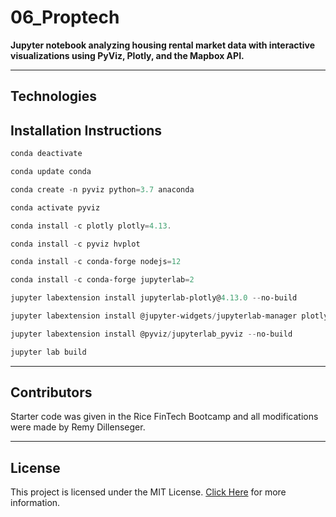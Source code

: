 # 06_Proptech
**Jupyter notebook analyzing housing rental market data with interactive visualizations using PyViz, Plotly, and the Mapbox API.**

---
## Technologies


## Installation Instructions
```powershell
conda deactivate
```
```powershell
conda update conda
```
```powershell
conda create -n pyviz python=3.7 anaconda
```
```powershell
conda activate pyviz
```
```powershell
conda install -c plotly plotly=4.13.
```
```powershell
conda install -c pyviz hvplot
```
```powershell
conda install -c conda-forge nodejs=12
```
```powershell
conda install -c conda-forge jupyterlab=2
```
```powershell
jupyter labextension install jupyterlab-plotly@4.13.0 --no-build
```
```powershell
jupyter labextension install @jupyter-widgets/jupyterlab-manager plotlywidget@4.13.0 --no-build
```
```powershell
jupyter labextension install @pyviz/jupyterlab_pyviz --no-build
```
```powershell
jupyter lab build
```

---
## Contributors
Starter code was given in the Rice FinTech Bootcamp and all modifications were made by Remy Dillenseger.

---
## License
This project is licensed under the MIT License.
[Click Here](https://github.com/rdillens/05_Financial_Planner/blob/main/LICENSE) for more information.